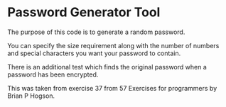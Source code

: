 # Password Generator Tool

The purpose of this code is to generate a random password.

You can specify the size requirement along with the number of numbers and special characters you want your password to contain.

There is an additional test which finds the original password when a password has been encrypted.

This was taken from exercise 37 from 57 Exercises for programmers by Brian P Hogson.
